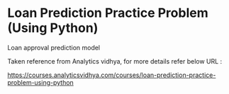 # Loan Prediction Practice Problem (Using Python)
Loan approval prediction model 


Taken reference from Analytics vidhya, for more details refer below URL :

https://courses.analyticsvidhya.com/courses/loan-prediction-practice-problem-using-python
